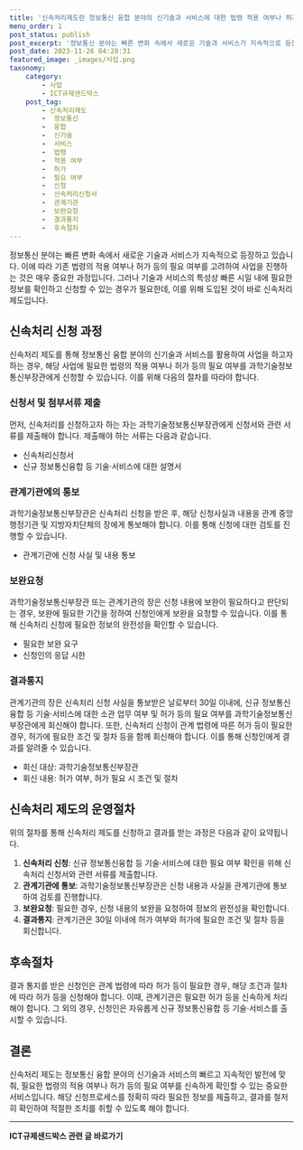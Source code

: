 ```yaml
---
title: '신속처리제도란 정보통신 융합 분야의 신기술과 서비스에 대한 법령 적용 여부나 허가 등의 필요 여부를 빠르게 확인해 주는 서비스를 말합니다'
menu_order: 1
post_status: publish
post_excerpt: '정보통신 분야는 빠른 변화 속에서 새로운 기술과 서비스가 지속적으로 등장하고 있습니다. 이에 따라 기존 법령의 적용 여부나 허가 등의 필요 여부를 고려하여 사업을 진행하는 것은 매우 중요한 과정입니다. 그러나 기술과 서비스의 특성상 빠른 시일 내에 필요한 정보를 확인하고 신청할 수 있는 경우가 필요한데, 이를 위해 도입된 것이 바로 신속처리제도입니다.'
post_date: 2023-11-26 04:28:31
featured_image: _images/사업.png
taxonomy:
    category:
        - 사업
        - ICT규제샌드박스
    post_tag:
        - 신속처리제도
        -  정보통신
        -  융합
        -  신기술
        -  서비스
        -  법령
        -  적용 여부
        -  허가
        -  필요 여부
        -  신청
        -  신속처리신청서
        -  관계기관
        -  보완요청
        -  결과통지
        -  후속절차
---
```



정보통신 분야는 빠른 변화 속에서 새로운 기술과 서비스가 지속적으로 등장하고 있습니다. 이에 따라 기존 법령의 적용 여부나 허가 등의 필요 여부를 고려하여 사업을 진행하는 것은 매우 중요한 과정입니다. 그러나 기술과 서비스의 특성상 빠른 시일 내에 필요한 정보를 확인하고 신청할 수 있는 경우가 필요한데, 이를 위해 도입된 것이 바로 신속처리제도입니다.

## 신속처리 신청 과정

신속처리 제도를 통해 정보통신 융합 분야의 신기술과 서비스를 활용하여 사업을 하고자 하는 경우, 해당 사업에 필요한 법령의 적용 여부나 허가 등의 필요 여부를 과학기술정보통신부장관에게 신청할 수 있습니다. 이를 위해 다음의 절차를 따라야 합니다.

### 신청서 및 첨부서류 제출

먼저, 신속처리를 신청하고자 하는 자는 과학기술정보통신부장관에게 신청서와 관련 서류를 제출해야 합니다. 제출해야 하는 서류는 다음과 같습니다.

- 신속처리신청서
- 신규 정보통신융합 등 기술·서비스에 대한 설명서

### 관계기관에의 통보

과학기술정보통신부장관은 신속처리 신청을 받은 후, 해당 신청사실과 내용을 관계 중앙행정기관 및 지방자치단체의 장에게 통보해야 합니다. 이를 통해 신청에 대한 검토를 진행할 수 있습니다.

- 관계기관에 신청 사실 및 내용 통보

### 보완요청

과학기술정보통신부장관 또는 관계기관의 장은 신청 내용에 보완이 필요하다고 판단되는 경우, 보완에 필요한 기간을 정하여 신청인에게 보완을 요청할 수 있습니다. 이를 통해 신속처리 신청에 필요한 정보의 완전성을 확인할 수 있습니다.

- 필요한 보완 요구
- 신청인의 응답 시한

### 결과통지

관계기관의 장은 신속처리 신청 사실을 통보받은 날로부터 30일 이내에, 신규 정보통신융합 등 기술·서비스에 대한 소관 업무 여부 및 허가 등의 필요 여부를 과학기술정보통신부장관에게 회신해야 합니다. 또한, 신속처리 신청이 관계 법령에 따른 허가 등이 필요한 경우, 허가에 필요한 조건 및 절차 등을 함께 회신해야 합니다. 이를 통해 신청인에게 결과를 알려줄 수 있습니다.

- 회신 대상: 과학기술정보통신부장관
- 회신 내용: 허가 여부, 허가 필요 시 조건 및 절차

## 신속처리 제도의 운영절차

위의 절차를 통해 신속처리 제도를 신청하고 결과를 받는 과정은 다음과 같이 요약됩니다.

1. **신속처리 신청**: 신규 정보통신융합 등 기술·서비스에 대한 필요 여부 확인을 위해 신속처리 신청서와 관련 서류를 제출합니다.
2. **관계기관에 통보**: 과학기술정보통신부장관은 신청 내용과 사실을 관계기관에 통보하여 검토를 진행합니다.
3. **보완요청**: 필요한 경우, 신청 내용의 보완을 요청하여 정보의 완전성을 확인합니다.
4. **결과통지**: 관계기관은 30일 이내에 허가 여부와 허가에 필요한 조건 및 절차 등을 회신합니다.

## 후속절차

결과 통지를 받은 신청인은 관계 법령에 따라 허가 등이 필요한 경우, 해당 조건과 절차에 따라 허가 등을 신청해야 합니다. 이때, 관계기관은 필요한 허가 등을 신속하게 처리해야 합니다. 그 외의 경우, 신청인은 자유롭게 신규 정보통신융합 등 기술·서비스를 출시할 수 있습니다.

## 결론

신속처리 제도는 정보통신 융합 분야의 신기술과 서비스의 빠르고 지속적인 발전에 맞춰, 필요한 법령의 적용 여부나 허가 등의 필요 여부를 신속하게 확인할 수 있는 중요한 서비스입니다. 해당 신청프로세스를 정확히 따라 필요한 정보를 제출하고, 결과를 철저히 확인하여 적절한 조치를 취할 수 있도록 해야 합니다.
<!-- wp:separator -->
<hr class="wp-block-separator has-alpha-channel-opacity"/>
<!-- /wp:separator -->

<!-- wp:group {"backgroundColor":"base","layout":{"type":"constrained"}} -->
<div class="wp-block-group has-base-background-color has-background"><!-- wp:paragraph {"align":"center","fontSize":"medium"} -->
<p class="has-text-align-center has-large-font-size"><strong>ICT규제샌드박스 관련 글 바로가기</strong></p>
<!-- /wp:paragraph -->


<!-- wp:latest-posts
{"categories":[{"id":27142,"count":19,"description":"","link":"https://uknowlaw.com/category/ict%ea%b7%9c%ec%a0%9c%ec%83%8c%eb%93%9c%eb%b0%95%ec%8a%a4/","name":"ICT규제샌드박스","slug":"ICT규제샌드박스","taxonomy":"category","parent":0,"meta":[],"_links":{"self":[{"href":"https://uknowlaw.com/wp-json/wp/v2/categories/27142"}],"collection":[{"href":"https://uknowlaw.com/wp-json/wp/v2/categories"}],"about":[{"href":"https://uknowlaw.com/wp-json/wp/v2/taxonomies/category"}],"wp:post_type":[{"href":"https://uknowlaw.com/wp-json/wp/v2/posts?categories=27142"}],"curies":[{"name":"wp","href":"https://api.w.org/{rel}","templated":true}]}}],"postsToShow":100,"excerptLength":28,"postLayout":"grid","columns":2,"featuredImageAlign":"left","featuredImageSizeSlug":"large","fontSize":"small"} /--></div>
<!-- /wp:group -->